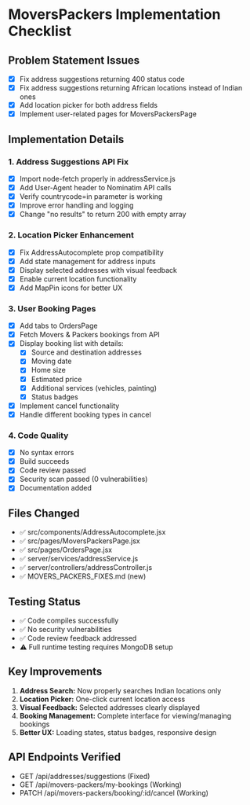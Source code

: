 # MoversPackers Implementation Checklist

## Problem Statement Issues
- [x] Fix address suggestions returning 400 status code
- [x] Fix address suggestions returning African locations instead of Indian ones
- [x] Add location picker for both address fields
- [x] Implement user-related pages for MoversPackersPage

## Implementation Details

### 1. Address Suggestions API Fix
- [x] Import node-fetch properly in addressService.js
- [x] Add User-Agent header to Nominatim API calls
- [x] Verify countrycode=in parameter is working
- [x] Improve error handling and logging
- [x] Change "no results" to return 200 with empty array

### 2. Location Picker Enhancement
- [x] Fix AddressAutocomplete prop compatibility
- [x] Add state management for address inputs
- [x] Display selected addresses with visual feedback
- [x] Enable current location functionality
- [x] Add MapPin icons for better UX

### 3. User Booking Pages
- [x] Add tabs to OrdersPage
- [x] Fetch Movers & Packers bookings from API
- [x] Display booking list with details:
  - [x] Source and destination addresses
  - [x] Moving date
  - [x] Home size
  - [x] Estimated price
  - [x] Additional services (vehicles, painting)
  - [x] Status badges
- [x] Implement cancel functionality
- [x] Handle different booking types in cancel

### 4. Code Quality
- [x] No syntax errors
- [x] Build succeeds
- [x] Code review passed
- [x] Security scan passed (0 vulnerabilities)
- [x] Documentation added

## Files Changed
- ✅ src/components/AddressAutocomplete.jsx
- ✅ src/pages/MoversPackersPage.jsx
- ✅ src/pages/OrdersPage.jsx
- ✅ server/services/addressService.js
- ✅ server/controllers/addressController.js
- ✅ MOVERS_PACKERS_FIXES.md (new)

## Testing Status
- ✅ Code compiles successfully
- ✅ No security vulnerabilities
- ✅ Code review feedback addressed
- ⚠️  Full runtime testing requires MongoDB setup

## Key Improvements
1. **Address Search:** Now properly searches Indian locations only
2. **Location Picker:** One-click current location access
3. **Visual Feedback:** Selected addresses clearly displayed
4. **Booking Management:** Complete interface for viewing/managing bookings
5. **Better UX:** Loading states, status badges, responsive design

## API Endpoints Verified
- GET /api/addresses/suggestions (Fixed)
- GET /api/movers-packers/my-bookings (Working)
- PATCH /api/movers-packers/booking/:id/cancel (Working)
